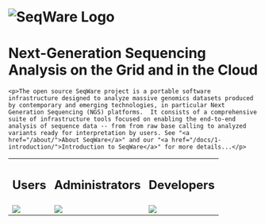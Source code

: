 
<div id="intro">
	<h1><img src="/assets/images/seqware_logo.png" alt="SeqWare Logo"></h1>
        <h1>Next-Generation Sequencing Analysis on the Grid and in the Cloud</h1>

	<p>The open source SeqWare project is a portable software infrastructure designed to analyze massive genomics datasets produced by contemporary and emerging technologies, in particular Next Generation Sequencing (NGS) platforms.  It consists of a comprehensive suite of infrastructure tools focused on enabling the end-to-end analysis of sequence data -- from from raw base calling to analyzed variants ready for interpretation by users. See "<a href="/about/">About SeqWare</a>" and our "<a href="/docs/1-introduction/">Introduction to SeqWare</a>" for more details...</p>

<table>
<tr>
<th><h2><strong>Users</strong></h2></th>
<th><h2><strong>Administrators</strong></h2></th>
<th><h2><strong>Developers</strong></h2></th>
</tr>
<tr>
<td><a href="/docs/3-getting-started/user-tutorial/"><img src="/assets/images/genome-capable_ico.png"/></a></td>
<td><a href="/docs/3-getting-started/admin-tutorial/"><img src="/assets/images/cloud-based_ico.png"/></a></td>
<td><a href="/docs/3-getting-started/developer-tutorial/"><img src="/assets/images/open-source_ico.png"/></a></td>
</tr>
</table>



</div>
